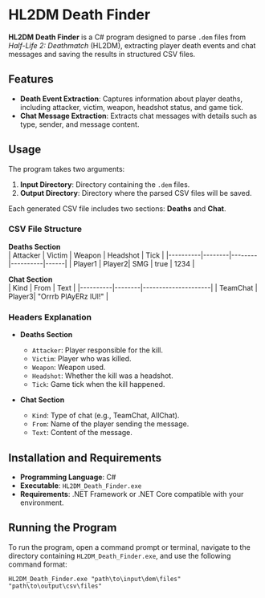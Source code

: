 # HL2DM Death Finder

**HL2DM Death Finder** is a C# program designed to parse `.dem` files from *Half-Life 2: Deathmatch* (HL2DM), extracting player death events and chat messages and saving the results in structured CSV files.

## Features
- **Death Event Extraction**: Captures information about player deaths, including attacker, victim, weapon, headshot status, and game tick.
- **Chat Message Extraction**: Extracts chat messages with details such as type, sender, and message content.

## Usage
The program takes two arguments:
1. **Input Directory**: Directory containing the `.dem` files.
2. **Output Directory**: Directory where the parsed CSV files will be saved.

Each generated CSV file includes two sections: **Deaths** and **Chat**.

### CSV File Structure

**Deaths Section**  
| Attacker | Victim | Weapon | Headshot | Tick |
|----------|--------|--------|----------|------|
| Player1  | Player2| SMG    | true     | 1234 |

**Chat Section**  
| Kind     | From   | Text                |
|----------|--------|---------------------|
| TeamChat | Player3| "Orrrb PlAyERz lUl!"   |

### Headers Explanation
- **Deaths Section**
  - `Attacker`: Player responsible for the kill.
  - `Victim`: Player who was killed.
  - `Weapon`: Weapon used.
  - `Headshot`: Whether the kill was a headshot.
  - `Tick`: Game tick when the kill happened.

- **Chat Section**
  - `Kind`: Type of chat (e.g., TeamChat, AllChat).
  - `From`: Name of the player sending the message.
  - `Text`: Content of the message.

## Installation and Requirements
- **Programming Language**: C#
- **Executable**: `HL2DM_Death_Finder.exe`
- **Requirements**: .NET Framework or .NET Core compatible with your environment.

## Running the Program
To run the program, open a command prompt or terminal, navigate to the directory containing `HL2DM_Death_Finder.exe`, and use the following command format:

```shell
HL2DM_Death_Finder.exe "path\to\input\dem\files" "path\to\output\csv\files"
